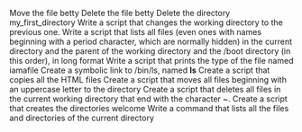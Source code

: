 Move the file betty
Delete the file betty
Delete the directory my_first_directory
Write a script that changes the working directory to the previous one.
Write a script that lists all files (even ones with names beginning with a period character, which are normally hidden) in the current directory and the parent of the working directory and the /boot directory (in this order), in long format
Write a script that prints the type of the file named iamafile
Create a symbolic link to /bin/ls, named __ls__
Create a script that copies all the HTML files
Create a script that moves all files beginning with an uppercase letter to the directory
Create a script that deletes all files in the current working directory that end with the character ~.
Create a script that creates the directories welcome
Write a command that lists all the files and directories of the current directory
